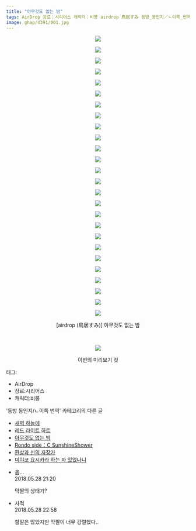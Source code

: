 ```yaml
---
title: "아무것도 없는 밤"
tags: AirDrop 장르：시리어스 캐릭터：비봉 airdrop 鳥居すみ 동방_동인지／ㄴ이쪽_번역
image: ghap/4391/001.jpg
---
```

<div class="article">
<p style="text-align: center; clear: none; float: none;"><img src="{{ site.nasurl }}/ghap/4391/001.jpg"/></p>
<p style="text-align: center; clear: none; float: none;"><img src="{{ site.nasurl }}/ghap/4391/002.jpg"/></p>
<p style="text-align: center; clear: none; float: none;"><img src="{{ site.nasurl }}/ghap/4391/003.jpg"/></p>
<p style="text-align: center; clear: none; float: none;"><img src="{{ site.nasurl }}/ghap/4391/004.jpg"/></p>
<p style="text-align: center; clear: none; float: none;"><img src="{{ site.nasurl }}/ghap/4391/005.jpg"/></p>
<p style="text-align: center; clear: none; float: none;"><img src="{{ site.nasurl }}/ghap/4391/006.jpg"/></p>
<p style="text-align: center; clear: none; float: none;"><img src="{{ site.nasurl }}/ghap/4391/007.jpg"/></p>
<p style="text-align: center; clear: none; float: none;"><img src="{{ site.nasurl }}/ghap/4391/008.jpg"/></p>
<p style="text-align: center; clear: none; float: none;"><img src="{{ site.nasurl }}/ghap/4391/009.jpg"/></p>
<p style="text-align: center; clear: none; float: none;"><img src="{{ site.nasurl }}/ghap/4391/010.jpg"/></p>
<p style="text-align: center; clear: none; float: none;"><img src="{{ site.nasurl }}/ghap/4391/011.jpg"/></p>
<p style="text-align: center; clear: none; float: none;"><img src="{{ site.nasurl }}/ghap/4391/012.jpg"/></p>
<p style="text-align: center; clear: none; float: none;"><img src="{{ site.nasurl }}/ghap/4391/013.jpg"/></p>
<p style="text-align: center; clear: none; float: none;"><img src="{{ site.nasurl }}/ghap/4391/014.jpg"/></p>
<p style="text-align: center; clear: none; float: none;"><img src="{{ site.nasurl }}/ghap/4391/015.jpg"/></p>
<p style="text-align: center; clear: none; float: none;"><img src="{{ site.nasurl }}/ghap/4391/016.jpg"/></p>
<p style="text-align: center; clear: none; float: none;"><img src="{{ site.nasurl }}/ghap/4391/017.jpg"/></p>
<p style="text-align: center; clear: none; float: none;"><img src="{{ site.nasurl }}/ghap/4391/018.jpg"/></p>
<p style="text-align: center; clear: none; float: none;"><img src="{{ site.nasurl }}/ghap/4391/019.jpg"/></p>
<p style="text-align: center; clear: none; float: none;"><img src="{{ site.nasurl }}/ghap/4391/020.jpg"/></p>
<p style="text-align: center; clear: none; float: none;"><img src="{{ site.nasurl }}/ghap/4391/021.jpg"/></p>
<p style="text-align: center; clear: none; float: none;"><img src="{{ site.nasurl }}/ghap/4391/022.jpg"/></p>
<p style="text-align: center; clear: none; float: none;"><img src="{{ site.nasurl }}/ghap/4391/023.jpg"/></p>
<p style="text-align: center; clear: none; float: none;"><img src="{{ site.nasurl }}/ghap/4391/024.jpg"/></p>
<p style="text-align: center; clear: none; float: none;"><img src="{{ site.nasurl }}/ghap/4391/025.jpg"/></p>
<p style="text-align: center; clear: none; float: none;"><img src="{{ site.nasurl }}/ghap/4391/026.jpg"/></p>
<p style="text-align: center; clear: none; float: none;">[airdrop (鳥居すみ)] 아무것도 없는 밤</p>
<p style="text-align: center; clear: none; float: none;"><br/></p>
<p style="text-align: center; clear: none; float: none;"><img src="{{ site.nasurl }}/ghap/4391/027.jpg"/></p>
<p style="text-align: center; clear: none; float: none;">이번의 미리보기 컷</p>
</div><div class="tagTrail">
<p>태그: </p>
<ul>
<li>AirDrop</li>
<li>장르:시리어스</li>
<li>캐릭터:비봉</li>
</ul>
</div><div class="another">
<p>'동방 동인지/ㄴ이쪽 번역' 카테고리의 다른 글</p>
<ul>
<li><a href="/2018-06-01-ghap_4395">새벽 하늘에</a></li>
<li><a href="/2018-05-29-ghap_4394">레드 라이트 하트</a></li>
<li><a href="/2018-05-28-ghap_4391">아무것도 없는 밤</a></li>
<li><a href="/2018-05-26-ghap_4382">Rondo side：C SunshineShower</a></li>
<li><a href="/2018-05-22-ghap_4380">환상과 신의 자장가</a></li>
<li><a href="/2018-05-19-ghap_4378">미야코 요시카라 하는 자 있었나니</a></li>
</ul>
</div><div class="cb_module cb_fluid">
<div class="cb_wrt cb_profile">
<div class="comment">
<ul>
<li class="cb_thumb_off" id="comment15263085">
<div class="cb_comment_area">
<div class="cb_info_area">
<div class="cb_section">
<span class="cb_nick_name">음...</span>
</div>
<div class="cb_section">
<span class="cb_date">2018.05.28 21:20 </span>
</div>
</div>
<div class="cb_dsc_comment">
<p class="cb_dsc">
											막짤의 상태가?
										</p>
</div>
</div></li>
<li class="cb_thumb_off" id="comment15263121">
<div class="cb_comment_area">
<div class="cb_info_area">
<div class="cb_section">
<span class="cb_nick_name">사적</span>
</div>
<div class="cb_section">
<span class="cb_date">2018.05.28 22:58 </span>
</div>
</div>
<div class="cb_dsc_comment">
<p class="cb_dsc">
											할말은 많았지만 막짤이 너무 강렬했다..
										</p>
</div>
</div></li>
</ul>
</div>
</div><!-- commentList close -->
</div>